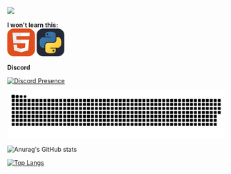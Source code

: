 ![](https://komarev.com/ghpvc/?username=moodgaga&color=lightgrey&style=for-the-badge)

<b>I won't learn this:</b> \
<img src='https://github.com/moodgaga/iconci/blob/main/iconci/HTML.svg' style='height: 64px; widht: auto;'> <img src='https://github.com/moodgaga/iconci/blob/main/iconci/Python-Dark.svg' style='height: 64px; widht: auto;'>

<b>Discord</b> 

[![Discord Presence](https://lanyard.cnrad.dev/api/396200163317776387)](https://discord.com/users/396200163317776387)

<img src='https://github.com/moodgaga/moodgaga/blob/output/github-contribution-grid-snake-dark.svg'>

![Anurag's GitHub stats](https://github-readme-stats.vercel.app/api?username=moodgaga&show_icons=true&theme=dark&bg_color=00000001)

[![Top Langs](https://github-readme-stats.vercel.app/api/top-langs/?username=moodgaga&layout=donut&theme=dark)](https://github.com/moodgaga/github-readme-stats)
